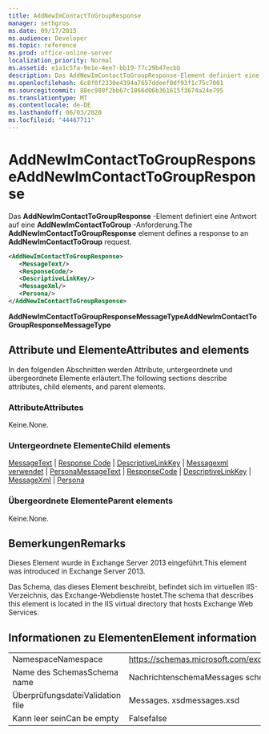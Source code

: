 ```yaml
---
title: AddNewImContactToGroupResponse
manager: sethgros
ms.date: 09/17/2015
ms.audience: Developer
ms.topic: reference
ms.prod: office-online-server
localization_priority: Normal
ms.assetid: e1a1c5fa-9e1e-4ee7-bb19-77c29b47ecbb
description: Das AddNewImContactToGroupResponse-Element definiert eine Antwort auf eine AddNewImContactToGroup-Anforderung.
ms.openlocfilehash: 6c8f0f2330e4394a7657ddeef0df93f1c75c7001
ms.sourcegitcommit: 88ec988f2bb67c1866d06b361615f3674a24e795
ms.translationtype: MT
ms.contentlocale: de-DE
ms.lasthandoff: 06/03/2020
ms.locfileid: "44467711"
---
```

# <a name="addnewimcontacttogroupresponse"></a><span data-ttu-id="9cc42-103">AddNewImContactToGroupResponse</span><span class="sxs-lookup"><span data-stu-id="9cc42-103">AddNewImContactToGroupResponse</span></span>

<span data-ttu-id="9cc42-104">Das **AddNewImContactToGroupResponse** -Element definiert eine Antwort auf eine **AddNewImContactToGroup** -Anforderung.</span><span class="sxs-lookup"><span data-stu-id="9cc42-104">The **AddNewImContactToGroupResponse** element defines a response to an **AddNewImContactToGroup** request.</span></span> 
  
```XML
<AddNewImContactToGroupResponse>
   <MessageText/>
   <ResponseCode/>
   <DescriptiveLinkKey/>
   <MessageXml/>
   <Persona/>
</AddNewImContactToGroupResponse>
```

 <span data-ttu-id="9cc42-105">**AddNewImContactToGroupResponseMessageType**</span><span class="sxs-lookup"><span data-stu-id="9cc42-105">**AddNewImContactToGroupResponseMessageType**</span></span>
## <a name="attributes-and-elements"></a><span data-ttu-id="9cc42-106">Attribute und Elemente</span><span class="sxs-lookup"><span data-stu-id="9cc42-106">Attributes and elements</span></span>

<span data-ttu-id="9cc42-107">In den folgenden Abschnitten werden Attribute, untergeordnete und übergeordnete Elemente erläutert.</span><span class="sxs-lookup"><span data-stu-id="9cc42-107">The following sections describe attributes, child elements, and parent elements.</span></span>
  
### <a name="attributes"></a><span data-ttu-id="9cc42-108">Attribute</span><span class="sxs-lookup"><span data-stu-id="9cc42-108">Attributes</span></span>

<span data-ttu-id="9cc42-109">Keine.</span><span class="sxs-lookup"><span data-stu-id="9cc42-109">None.</span></span>
  
### <a name="child-elements"></a><span data-ttu-id="9cc42-110">Untergeordnete Elemente</span><span class="sxs-lookup"><span data-stu-id="9cc42-110">Child elements</span></span>

<span data-ttu-id="9cc42-111">[MessageText](messagetext.md)  |  [Response Code](responsecode.md)  |  [DescriptiveLinkKey](descriptivelinkkey.md)  |  [Messagexml verwendet](messagexml.md)  |  [Persona](persona.md)</span><span class="sxs-lookup"><span data-stu-id="9cc42-111">[MessageText](messagetext.md) | [ResponseCode](responsecode.md) | [DescriptiveLinkKey](descriptivelinkkey.md) | [MessageXml](messagexml.md) | [Persona](persona.md)</span></span>
  
### <a name="parent-elements"></a><span data-ttu-id="9cc42-112">Übergeordnete Elemente</span><span class="sxs-lookup"><span data-stu-id="9cc42-112">Parent elements</span></span>

<span data-ttu-id="9cc42-113">Keine.</span><span class="sxs-lookup"><span data-stu-id="9cc42-113">None.</span></span>
  
## <a name="remarks"></a><span data-ttu-id="9cc42-114">Bemerkungen</span><span class="sxs-lookup"><span data-stu-id="9cc42-114">Remarks</span></span>

<span data-ttu-id="9cc42-115">Dieses Element wurde in Exchange Server 2013 eingeführt.</span><span class="sxs-lookup"><span data-stu-id="9cc42-115">This element was introduced in Exchange Server 2013.</span></span>
  
<span data-ttu-id="9cc42-116">Das Schema, das dieses Element beschreibt, befindet sich im virtuellen IIS-Verzeichnis, das Exchange-Webdienste hostet.</span><span class="sxs-lookup"><span data-stu-id="9cc42-116">The schema that describes this element is located in the IIS virtual directory that hosts Exchange Web Services.</span></span>
  
## <a name="element-information"></a><span data-ttu-id="9cc42-117">Informationen zu Elementen</span><span class="sxs-lookup"><span data-stu-id="9cc42-117">Element information</span></span>

|||
|:-----|:-----|
|<span data-ttu-id="9cc42-118">Namespace</span><span class="sxs-lookup"><span data-stu-id="9cc42-118">Namespace</span></span>  <br/> |https://schemas.microsoft.com/exchange/services/2006/messages  <br/> |
|<span data-ttu-id="9cc42-119">Name des Schemas</span><span class="sxs-lookup"><span data-stu-id="9cc42-119">Schema name</span></span>  <br/> |<span data-ttu-id="9cc42-120">Nachrichtenschema</span><span class="sxs-lookup"><span data-stu-id="9cc42-120">Messages schema</span></span>  <br/> |
|<span data-ttu-id="9cc42-121">Überprüfungsdatei</span><span class="sxs-lookup"><span data-stu-id="9cc42-121">Validation file</span></span>  <br/> |<span data-ttu-id="9cc42-122">Messages. xsd</span><span class="sxs-lookup"><span data-stu-id="9cc42-122">messages.xsd</span></span>  <br/> |
|<span data-ttu-id="9cc42-123">Kann leer sein</span><span class="sxs-lookup"><span data-stu-id="9cc42-123">Can be empty</span></span>  <br/> |<span data-ttu-id="9cc42-124">False</span><span class="sxs-lookup"><span data-stu-id="9cc42-124">false</span></span>  <br/> |
   


